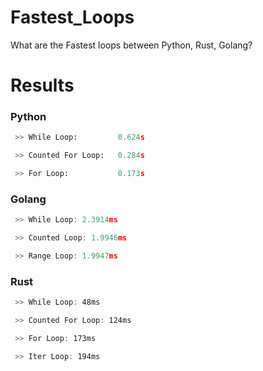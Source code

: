 # Fastest_Loops
What are the Fastest loops between Python, Rust, Golang?

# Results
<h3>Python</h3>

```py
 >> While Loop:         0.624s

 >> Counted For Loop:   0.284s

 >> For Loop:           0.173s
```

<h3>Golang</h3>

```go
 >> While Loop: 2.3914ms

 >> Counted Loop: 1.9946ms

 >> Range Loop: 1.9947ms
```

<h3>Rust</h3>

```rust
 >> While Loop: 48ms

 >> Counted For Loop: 124ms

 >> For Loop: 173ms

 >> Iter Loop: 194ms
```